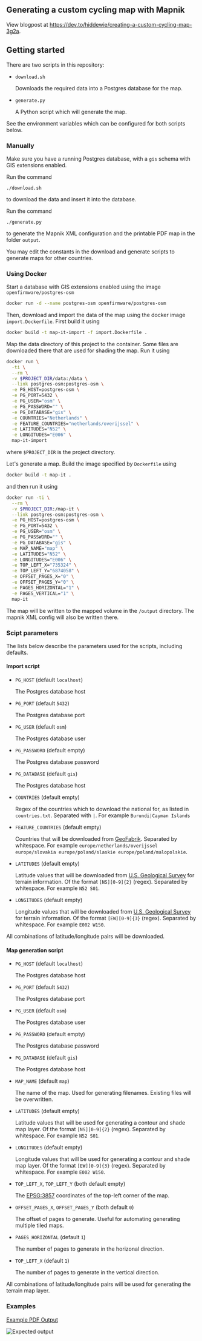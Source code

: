 
## Generating a custom cycling map with Mapnik

View blogpost at https://dev.to/hiddewie/creating-a-custom-cycling-map-3g2a.

## Getting started

There are two scripts in this repository:
- `download.sh`

  Downloads the required data into a Postgres database for the map.
- `generate.py`

  A Python script which will generate the map. 
  
See the environment variables which can be configured for both scripts below.

### Manually

Make sure you have a running Postgres database, with a `gis` schema with GIS extensions enabled.

Run the command
```shell script
./download.sh
```
to download the data and insert it into the database.

Run the command 
```shell script
./generate.py
```
to generate the Mapnik XML configuration and the printable PDF map in the folder `output`.

You may edit the constants in the download and generate scripts to generate maps for other countries.

### Using Docker

Start a database with GIS extensions enabled using the image `openfirmware/postgres-osm`
```bash
docker run -d --name postgres-osm openfirmware/postgres-osm
```

Then, download and import the data of the map using the docker image `import.Dockerfile`. First build it using
```bash
docker build -t map-it-import -f import.Dockerfile .
``` 

Map the data directory of this project to the container. Some files are downloaded there that are used for shading the map. Run it using
```bash
docker run \
  -ti \
  --rm \
  -v $PROJECT_DIR/data:/data \
  --link postgres-osm:postgres-osm \
  -e PG_HOST=postgres-osm \
  -e PG_PORT=5432 \
  -e PG_USER="osm" \
  -e PG_PASSWORD="" \
  -e PG_DATABASE="gis" \
  -e COUNTRIES="Netherlands" \
  -e FEATURE_COUNTRIES="netherlands/overijssel" \
  -e LATITUDES="N52" \
  -e LONGITUDES="E006" \
  map-it-import
```
where `$PROJECT_DIR` is the project directory.

Let's generate a map. Build the image specified by `Dockerfile` using
```bash
docker build -t map-it .
```
and then run it using 
```bash
docker run -ti \
  --rm \
  -v $PROJECT_DIR:/map-it \
  --link postgres-osm:postgres-osm \
  -e PG_HOST=postgres-osm \
  -e PG_PORT=5432 \
  -e PG_USER="osm" \
  -e PG_PASSWORD="" \
  -e PG_DATABASE="gis" \
  -e MAP_NAME="map" \
  -e LATITUDES="N52" \
  -e LONGITUDES="E006" \
  -e TOP_LEFT_X="735324" \
  -e TOP_LEFT_Y="6874058" \
  -e OFFSET_PAGES_X="0" \
  -e OFFSET_PAGES_Y="0" \
  -e PAGES_HORIZONTAL="1" \
  -e PAGES_VERTICAL="1" \
  map-it
```

The map will be written to the mapped volume in the `/output` directory. The mapnik XML config will also be written there.


### Scipt parameters

The lists below describe the parameters used for the scripts, including defaults.

#### Import script

- `PG_HOST` (default `localhost`)
  
  The Postgres database host
- `PG_PORT` (default `5432`)
  
  The Postgres database port
- `PG_USER` (default `osm`)
  
  The Postgres database user
- `PG_PASSWORD` (default empty)
  
  The Postgres database password
- `PG_DATABASE` (default `gis`)
  
  The Postgres database host
- `COUNTRIES` (default empty)
  
  Regex of the countries which to download the national for, as listed in `countries.txt`. Separated with `|`. For example `Burundi|Cayman Islands`
- `FEATURE_COUNTRIES` (default empty)
  
  Countries that will be downloaded from [GeoFabrik](http://download.geofabrik.de/). Separated by whitespace. For example `europe/netherlands/overijssel europe/slovakia europe/poland/slaskie europe/poland/malopolskie`.
- `LATITUDES` (default empty)
  
  Latitude values that will be downloaded from [U.S. Geological Survey](https://www.usgs.gov/) for terrain information. Of the format `[NS][0-9]{2}` (regex). Separated by whitespace. For example `N52 S01`.
- `LONGITUDES` (default empty)
  
  Longitude values that will be downloaded from [U.S. Geological Survey](https://www.usgs.gov/) for terrain information. Of the format `[EW][0-9]{3}` (regex). Separated by whitespace. For example `E002 W150`.

All combinations of latitude/longitude pairs will be downloaded.

#### Map generation script

- `PG_HOST` (default `localhost`)
  
  The Postgres database host
- `PG_PORT` (default `5432`)
  
  The Postgres database port
- `PG_USER` (default `osm`)
  
  The Postgres database user
- `PG_PASSWORD` (default empty)
  
  The Postgres database password
- `PG_DATABASE` (default `gis`)
  
  The Postgres database host
- `MAP_NAME` (default `map`)
  
  The name of the map. Used for generating filenames. Existing files will be overwritten.
- `LATITUDES` (default empty)
  
  Latitude values that will be used for generating a contour and shade map layer. Of the format `[NS][0-9]{2}` (regex). Separated by whitespace. For example `N52 S01`.
- `LONGITUDES` (default empty)
  
  Longitude values that will be used for generating a contour and shade map layer. Of the format `[EW][0-9]{3}` (regex). Separated by whitespace. For example `E002 W150`.
- `TOP_LEFT_X`, `TOP_LEFT_Y` (both default empty)
  
  The [EPSG:3857](https://epsg.io/3857) coordinates of the top-left corner of the map.
- `OFFSET_PAGES_X`, `OFFSET_PAGES_Y` (both default `0`)
  
  The offset of pages to generate. Useful for automating generating multiple tiled maps.
- `PAGES_HORIZONTAL` (default `1`)
  
  The number of pages to generate in the horizonal direction.
- `TOP_LEFT_X` (default `1`)
  
  The number of pages to generate in the vertical direction.

All combinations of latitude/longitude pairs will be used for generating the terrain map layer.

### Examples

[Example PDF Output](https://github.com/hiddewie/map-it/releases/download/v1.0.0/output.pdf)

![Expected output](assets/cover.jpg)

